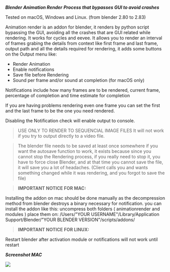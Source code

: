 ***Blender Animation Render***
***Process that bypasses GUI to avoid crashes***

Tested on macOS, Windows and Linux. (from blender 2.80 to 2.83)

Animation render is an addon for blender, it renders by python script bypassing the GUI, avoiding all the crashes that are GUI related while rendering. It works for cycles and eevee. It allows you to render an interval of frames grabing the details from context like first frame and last frame, output path and all the details required for rendering, it adds some buttons on the Output menu like:
- Render Animation
- Enable notifications
- Save file before Rendering
- Sound per frame and/or sound at completion (for macOS only)

Notifications include how many frames are to be rendered, current frame, percentage of completion and time estimate for completion

If you are having problems rendering even one frame you can set the first and the last frame to be the one you need rendered.

Disabling the Notification check will enable output to console.

>USE ONLY TO RENDER TO SEQUENCIAL IMAGE FILES
It will not work if you try to output directly to a video file.

>The blender file needs to be saved at least once somewhere if you want the autosave function to work, it exists because since you cannot stop the Rendering process, if you really need to stop it, you have to force close Blender, and at that time you cannot save the file, it will save you a lot of headaches. (Client calls you and wants something changed while it was rendering, and you forgot to save the file)

>**IMPORTANT NOTICE FOR MAC:**

Installing the addon on mac should be done manually as the decompression method from blender destroys a binary necessary for notification.
you can install the addon like this:
uncompress both folders ( animationrender and modules )
place them on:
/Users/"YOUR USERNAME"/Library/Application Support/Blender/"YOUR BLENDER VERSION"/scripts/addons/

>**IMPORTANT NOTICE FOR LINUX:**

Restart blender after activation module or notifications will not work until restart


***Screenshot MAC***

![](https://raw.githubusercontent.com/thebadking/animationrender/master/screenshots/screenshot_macOS.png)
